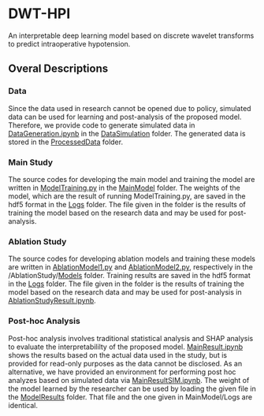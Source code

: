 # DWT-HPI
An interpretable deep learning model based on discrete wavelet transforms to predict intraoperative hypotension.

## Overal Descriptions
### Data
Since the data used in research cannot be opened due to policy, simulated data can be used for learning and post-analysis of the proposed model. 
Therefore, we provide code to generate simulated data in [DataGeneration.ipynb](https://github.com/JunetaeKim/DWT-HPI/blob/main/DataSimulation/DataGeneration.ipynb) in the [DataSimulation](https://github.com/JunetaeKim/DWT-HPI/tree/main/DataSimulation) folder.
The generated data is stored in the [ProcessedData](https://github.com/JunetaeKim/DWT-HPI/tree/main/ProcessedData) folder.


### Main Study
The source codes for developing the main model and training the model are written in [ModelTraining.py](https://github.com/JunetaeKim/DWT-HPI/blob/main/MainModel/ModelTraining.py) in the [MainModel](https://github.com/JunetaeKim/DWT-HPI/tree/main/MainModel) folder.
The weights of the model, which are the result of running ModelTraining.py, are saved in the hdf5 format in the [Logs](https://github.com/JunetaeKim/DWT-HPI/tree/main/MainModel/Logs) folder.
The file given in the folder is the results of training the model based on the research data and may be used for post-analysis. 

### Ablation Study 
The source codes for developing ablation models and training these models are written in [AblationModel1.py](https://github.com/JunetaeKim/DWT-HPI/blob/main/AblationStudy/Models/AblationModel1.py) and [AblationModel2.py](https://github.com/JunetaeKim/DWT-HPI/blob/main/AblationStudy/Models/AblationModel2.py), respectively in the /AblationStudy/[Models](https://github.com/JunetaeKim/DWT-HPI/tree/main/AblationStudy/Models) folder.
Training results are saved in the hdf5 format in the [Logs](https://github.com/JunetaeKim/DWT-HPI/tree/main/AblationStudy/Logs) folder.
The file given in the folder is the results of training the model based on the research data and may be used for post-analysis in [AblationStudyResult.ipynb](https://github.com/JunetaeKim/DWT-HPI/blob/main/AblationStudy/AblationStudyResult.ipynb).

### Post-hoc Analysis
Post-hoc analysis involves traditional statistical analysis and SHAP analysis to evaluate the interpretabililty of the proposed model.
[MainResult.ipynb](https://github.com/JunetaeKim/DWT-HPI/blob/main/MainResult.ipynb) shows the results based on the actual data used in the study, but is provided for read-only purposes as the data cannot be disclosed.
As an alternative, we have provided an environment for performing post hoc analyzes based on simulated data via [MainResultSIM.ipynb](https://github.com/JunetaeKim/DWT-HPI/blob/main/MainResultSIM.ipynb).
The weight of the model learned by the researcher can be used by loading the given file in the [ModelResults](https://github.com/JunetaeKim/DWT-HPI/tree/main/ModelResults) folder.
That file and the one given in MainModel/Logs are identical.

